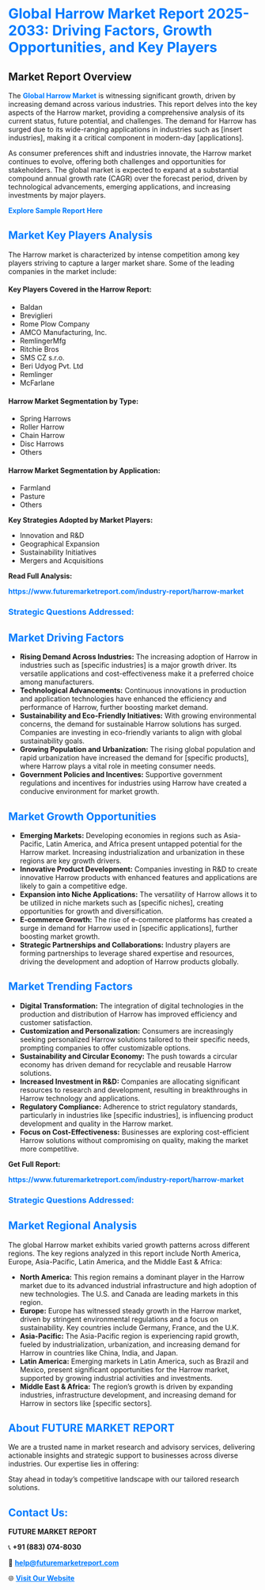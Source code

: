 <h1 style="color: #007BFF;">Global Harrow Market Report 2025-2033: Driving Factors, Growth Opportunities, and Key Players</h1>

<section id="overview">
<h2>Market Report Overview</h2>
<p>The <a href="https://www.futuremarketreport.com/industry-report/harrow-market" style="color: #007BFF; text-decoration: none;"><strong>Global Harrow Market</strong></a> is witnessing significant growth, driven by increasing demand across various industries. This report delves into the key aspects of the Harrow market, providing a comprehensive analysis of its current status, future potential, and challenges. The demand for Harrow has surged due to its wide-ranging applications in industries such as [insert industries], making it a critical component in modern-day [applications].</p>
<p>As consumer preferences shift and industries innovate, the Harrow market continues to evolve, offering both challenges and opportunities for stakeholders. The global market is expected to expand at a substantial compound annual growth rate (CAGR) over the forecast period, driven by technological advancements, emerging applications, and increasing investments by major players.</p>
</section>

<section id="overview">
<p><a href="https://www.futuremarketreport.com/request-sample/reportId=87761" style="color: #007BFF; text-decoration: none;"><strong>Explore Sample Report Here</strong></a></p>
</section>

<section id="key-players">
<h2 style="color: #007BFF;">Market Key Players Analysis</h2>
<p>The Harrow market is characterized by intense competition among key players striving to capture a larger market share. Some of the leading companies in the market include:</p>
<h4>Key Players Covered in the Harrow Report:</h4>
<ul><li>Baldan</li><li>Breviglieri</li><li>Rome Plow Company</li><li>AMCO Manufacturing, Inc.</li><li>RemlingerMfg</li><li>Ritchie Bros</li><li>SMS CZ s.r.o.</li><li>Beri Udyog Pvt. Ltd</li><li>Remlinger</li><li>McFarlane</li></ul>
<h4>Harrow Market Segmentation by Type:</h4>
<ul><li>Spring Harrows</li><li>Roller Harrow</li><li>Chain Harrow</li><li>Disc Harrows</li><li>Others</li></ul>

<h4>Harrow Market Segmentation by Application:</h4>
<ul><li>Farmland</li><li>Pasture</li><li>Others</li></ul>
<p><strong>Key Strategies Adopted by Market Players:</strong></p>
<ul>
<li>Innovation and R&D</li>
<li>Geographical Expansion</li>
<li>Sustainability Initiatives</li>
<li>Mergers and Acquisitions</li>
</ul>
</section>

<section>
<p><strong>Read Full Analysis: </strong></p><a href="https://www.futuremarketreport.com/industry-report/harrow-market" style="color: #007BFF; text-decoration: none;"><strong>https://www.futuremarketreport.com/industry-report/harrow-market</strong></a>
<h3 style="color: #007BFF;">Strategic Questions Addressed:</h3>
</section>

<section id="driving-factors">
<h2 style="color: #007BFF;">Market Driving Factors</h2>
<ul>
<li><strong>Rising Demand Across Industries:</strong> The increasing adoption of Harrow in industries such as [specific industries] is a major growth driver. Its versatile applications and cost-effectiveness make it a preferred choice among manufacturers.</li>
<li><strong>Technological Advancements:</strong> Continuous innovations in production and application technologies have enhanced the efficiency and performance of Harrow, further boosting market demand.</li>
<li><strong>Sustainability and Eco-Friendly Initiatives:</strong> With growing environmental concerns, the demand for sustainable Harrow solutions has surged. Companies are investing in eco-friendly variants to align with global sustainability goals.</li>
<li><strong>Growing Population and Urbanization:</strong> The rising global population and rapid urbanization have increased the demand for [specific products], where Harrow plays a vital role in meeting consumer needs.</li>
<li><strong>Government Policies and Incentives:</strong> Supportive government regulations and incentives for industries using Harrow have created a conducive environment for market growth.</li>
</ul>
</section>

<section id="growth-opportunities">
<h2 style="color: #007BFF;">Market Growth Opportunities</h2>
<ul>
<li><strong>Emerging Markets:</strong> Developing economies in regions such as Asia-Pacific, Latin America, and Africa present untapped potential for the Harrow market. Increasing industrialization and urbanization in these regions are key growth drivers.</li>
<li><strong>Innovative Product Development:</strong> Companies investing in R&D to create innovative Harrow products with enhanced features and applications are likely to gain a competitive edge.</li>
<li><strong>Expansion into Niche Applications:</strong> The versatility of Harrow allows it to be utilized in niche markets such as [specific niches], creating opportunities for growth and diversification.</li>
<li><strong>E-commerce Growth:</strong> The rise of e-commerce platforms has created a surge in demand for Harrow used in [specific applications], further boosting market growth.</li>
<li><strong>Strategic Partnerships and Collaborations:</strong> Industry players are forming partnerships to leverage shared expertise and resources, driving the development and adoption of Harrow products globally.</li>
</ul>
</section>

<section id="trending-factors">
<h2 style="color: #007BFF;">Market Trending Factors</h2>
<ul>
<li><strong>Digital Transformation:</strong> The integration of digital technologies in the production and distribution of Harrow has improved efficiency and customer satisfaction.</li>
<li><strong>Customization and Personalization:</strong> Consumers are increasingly seeking personalized Harrow solutions tailored to their specific needs, prompting companies to offer customizable options.</li>
<li><strong>Sustainability and Circular Economy:</strong> The push towards a circular economy has driven demand for recyclable and reusable Harrow solutions.</li>
<li><strong>Increased Investment in R&D:</strong> Companies are allocating significant resources to research and development, resulting in breakthroughs in Harrow technology and applications.</li>
<li><strong>Regulatory Compliance:</strong> Adherence to strict regulatory standards, particularly in industries like [specific industries], is influencing product development and quality in the Harrow market.</li>
<li><strong>Focus on Cost-Effectiveness:</strong> Businesses are exploring cost-efficient Harrow solutions without compromising on quality, making the market more competitive.</li>
</ul>
</section>

<section>
<p><strong>Get Full Report: </strong></p><a href="https://www.futuremarketreport.com/industry-report/harrow-market" style="color: #007BFF; text-decoration: none;"><strong>https://www.futuremarketreport.com/industry-report/harrow-market</strong></a>
<h3 style="color: #007BFF;">Strategic Questions Addressed:</h3>
</section>


<section id="regional-analysis">
<h2 style="color: #007BFF;">Market Regional Analysis</h2>
<p>The global Harrow market exhibits varied growth patterns across different regions. The key regions analyzed in this report include North America, Europe, Asia-Pacific, Latin America, and the Middle East & Africa:</p>
<ul>
<li><strong>North America:</strong> This region remains a dominant player in the Harrow market due to its advanced industrial infrastructure and high adoption of new technologies. The U.S. and Canada are leading markets in this region.</li>
<li><strong>Europe:</strong> Europe has witnessed steady growth in the Harrow market, driven by stringent environmental regulations and a focus on sustainability. Key countries include Germany, France, and the U.K.</li>
<li><strong>Asia-Pacific:</strong> The Asia-Pacific region is experiencing rapid growth, fueled by industrialization, urbanization, and increasing demand for Harrow in countries like China, India, and Japan.</li>
<li><strong>Latin America:</strong> Emerging markets in Latin America, such as Brazil and Mexico, present significant opportunities for the Harrow market, supported by growing industrial activities and investments.</li>
<li><strong>Middle East & Africa:</strong> The region’s growth is driven by expanding industries, infrastructure development, and increasing demand for Harrow in sectors like [specific sectors].</li>
</ul>
</section>

<footer>
<h2 style="color: #007BFF;">About FUTURE MARKET REPORT</h2>
<p>We are a trusted name in market research and advisory services, delivering actionable insights and strategic support to businesses across diverse industries. Our expertise lies in offering:</p>

<p>Stay ahead in today’s competitive landscape with our tailored research solutions.</p>

<h2 style="color: #007BFF;">Contact Us:</h2>
<p><strong>FUTURE MARKET REPORT</strong></p>
<p>📞 <strong>+91 (883) 074-8030</strong></p>
<p>📧 <strong><a href="mailto:help@futuremarketreport.com" style="color: #007BFF;">help@futuremarketreport.com</a></strong></p>
<p>🌐 <strong><a href="https://www.futuremarketreport.com/" style="color: #007BFF;">Visit Our Website</a></strong></p>
</footer>